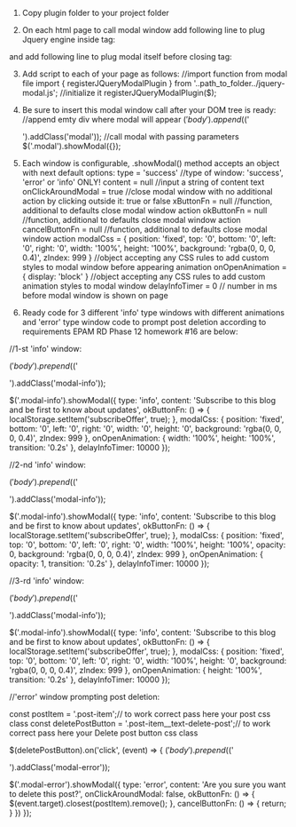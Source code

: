 1.  Copy plugin folder to your project folder

2.  On each html page to call modal window add following line to plug Jquery engine inside <head> tag:
<script src="..path_to_folder../lib/jquery-3.6.3.min.js"></script>
and add following line to plug modal itself before closing </body> tag:
<script src="..path_to_folder../jquery-modal.js" type="module"></script>

3.  Add script to each of your page as follows:
//import function from modal file
import { registerJQueryModalPlugin } from '..path_to_folder../jquery-modal.js';
//initialize it
registerJQueryModalPlugin($);

4. Be sure to insert this modal window call after your DOM tree is ready:
//append emty div where modal will appear
$('body').append($('<div />').addClass('modal'));
//call modal with passing parameters
$('.modal').showModal({});

5.  Each window is configurable, .showModal() method accepts an object with next default options:
      type = 'success' //type of window: 'success', 'error' or 'info' ONLY!
      content = null //input a string of content text
      onClickAroundModal = true //close modal window with no additional action by clicking outside it: true or false
      xButtonFn = null //function, additional to defaults close modal window action
      okButtonFn = null //function, additional to defaults close modal window action
      cancelButtonFn = null //function, additional to defaults close modal window action
      modalCss = {
        position: 'fixed',
        top: '0',
        bottom: '0',
        left: '0',
        right: '0',
        width: '100%',
        height: '100%',
        background: 'rgba(0, 0, 0, 0.4)',
        zIndex: 999
      } //object accepting any CSS rules to add custom styles to modal window before appearing animation
      onOpenAnimation = {
        display: 'block'
      } //object accepting any CSS rules to add custom animation styles to modal window
      delayInfoTimer = 0 // number in ms before modal window is shown on page

6.  Ready code for 3 different 'info' type windows with different animations and 'error' type window code to prompt post deletion according to requirements EPAM RD Phase 12 homework #16 are below:

//1-st 'info' window:

$('body').prepend($('<div />').addClass('modal-info'));

$('.modal-info').showModal({
  type: 'info',
  content: 'Subscribe to this blog and be first to know about updates',
  okButtonFn: () => {
    localStorage.setItem('subscribeOffer', true);
  },
  modalCss: {
    position: 'fixed',
    bottom: '0',
    left: '0',
    right: '0',
    width: '0',
    height: '0',
    background: 'rgba(0, 0, 0, 0.4)',
    zIndex: 999
  },
  onOpenAnimation: {
    width: '100%',
    height: '100%',
    transition: '0.2s'
  },
  delayInfoTimer: 10000
});

//2-nd 'info' window:

$('body').prepend($('<div />').addClass('modal-info'));

$('.modal-info').showModal({
  type: 'info',
  content: 'Subscribe to this blog and be first to know about updates',
  okButtonFn: () => {
    localStorage.setItem('subscribeOffer', true);
  },
  modalCss: {
    position: 'fixed',
    top: '0',
    bottom: '0',
    left: '0',
    right: '0',
    width: '100%',
    height: '100%',
    opacity: 0,
    background: 'rgba(0, 0, 0, 0.4)',
    zIndex: 999
  },
  onOpenAnimation: {
    opacity: 1,
    transition: '0.2s'
  },
  delayInfoTimer: 10000
});

//3-rd 'info' window:

$('body').prepend($('<div />').addClass('modal-info'));

$('.modal-info').showModal({
  type: 'info',
  content: 'Subscribe to this blog and be first to know about updates',
  okButtonFn: () => {
    localStorage.setItem('subscribeOffer', true);
  },
  modalCss: {
    position: 'fixed',
    top: '0',
    bottom: '0',
    left: '0',
    right: '0',
    width: '100%',
    height: '0',
    background: 'rgba(0, 0, 0, 0.4)',
    zIndex: 999
  },
  onOpenAnimation: {
    height: '100%',
    transition: '0.2s'
  },
  delayInfoTimer: 10000
});

//'error' window prompting post deletion:

const postItem = '.post-item';// to work correct pass here your post css class
const deletePostButton = '.post-item__text-delete-post';// to work correct pass here your Delete post button css class

$(deletePostButton).on('click', (event) => {
  $('body').prepend($('<div />').addClass('modal-error'));
  
  $('.modal-error').showModal({
    type: 'error',
    content: 'Are you sure you want to delete this post?',
    onClickAroundModal: false,
    okButtonFn: () => {
      $(event.target).closest(postItem).remove();
    },
    cancelButtonFn: () => {
      return;
    }
  })
});
